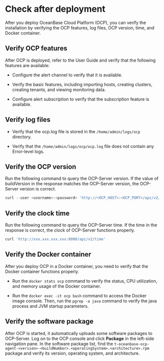 # Check after deployment

After you deploy OceanBase Cloud Platform (OCP), you can verify the installation by verifying the OCP features, log files, OCP version, time, and Docker container.

## Verify OCP features

After OCP is deployed, refer to the User Guide and verify that the following features are available:

* Configure the alert channel to verify that it is available.

* Verify the basic features, including importing hosts, creating clusters, creating tenants, and viewing monitoring data.

* Configure alert subscription to verify that the subscription feature is available.

## Verify log files

* Verify that the ocp.log file is stored in the `/home/admin/logs/ocp` directory.

* Verify that the `/home/admin/logs/ocp/ocp.log` file does not contain any Error-level logs.

## Verify the OCP version

Run the following command to query the OCP-Server version. If the value of buildVersion in the response matches the OCP-Server version, the OCP-Server version is correct.

```javascript
curl --user <username>:<password> 'http://<OCP_HOST>:<OCP_PORT>/api/v2/info'
```

## Verify the clock time

Run the following command to query the OCP-Server time. If the time in the response is correct, the clock of OCP-Server functions properly.

```javascript
curl 'http://xxx.xxx.xxx.xxx:8080/api/v2/time'
```

## Verify the Docker container

After you deploy OCP in a Docker container, you need to verify that the Docker container functions properly.

* Run the `docker stats ocp` command to verify the status, CPU utilization, and memory usage of the Docker container.

* Run the `docker exec -it ocp bash` command to access the Docker image console. Then, run the `pgrep -a java` command to verify the java process and JVM startup parameters.

## Verify the software package

After OCP is started, it automatically uploads some software packages to OCP-Server. Log on to the OCP console and click **Package** in the left-side navigation pane. In the software package list, find the `t-oceanbase-ocp-agent-<version>-<buildNumber>.<operatingSystem>.<architecture>.rpm` package and verify its version, operating system, and architecture.
